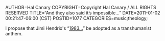 AUTHOR=Hal Canary
COPYRIGHT=Copyright Hal Canary / ALL RIGHTS RESERVED
TITLE=“And they also said it’s impossible...”
DATE=2011-01-02 00:21:47-06:00 (CST)
POSTID=1077
CATEGORIES=music;theology;

I propose that Jimi Hendrix's “[1983...](https://en.wikipedia.org/wiki/1983..._%28A_Merman_I_Should_Turn_to_Be%29)” be adopted as a transhumanist anthem.
